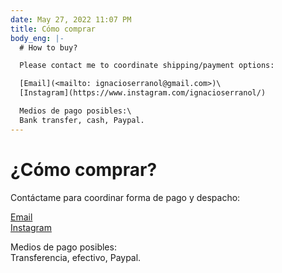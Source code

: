 ```yaml
---
date: May 27, 2022 11:07 PM
title: Cómo comprar
body_eng: |-
  # How to buy?

  Please contact me to coordinate shipping/payment options:

  [Email](<mailto: ignacioserranol@gmail.com>)\
  [Instagram](https://www.instagram.com/ignacioserranol/)

  Medios de pago posibles:\
  Bank transfer, cash, Paypal.
---
```

# ¿Cómo comprar?

Contáctame para coordinar forma de pago y despacho:

[Email](<mailto: ignacioserranol@gmail.com>)\
[Instagram](https://www.instagram.com/ignacioserranol/)

Medios de pago posibles:\
Transferencia, efectivo, Paypal.